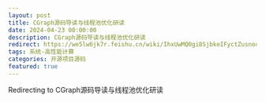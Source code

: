 ```yaml
---
layout: post
title: CGraph源码导读与线程池优化研读
date: 2024-04-23 00:00:00
description: CGraph源码导读与线程池优化研读
redirect: https://we5lw6jk7r.feishu.cn/wiki/IhxUwMQ0gi8SjbkeIFyctZusnoc?from=from_copylink
tags: 系统-高性能计算
categories: 开源项目源码
featured: true
---
```


Redirecting to CGraph源码导读与线程池优化研读
